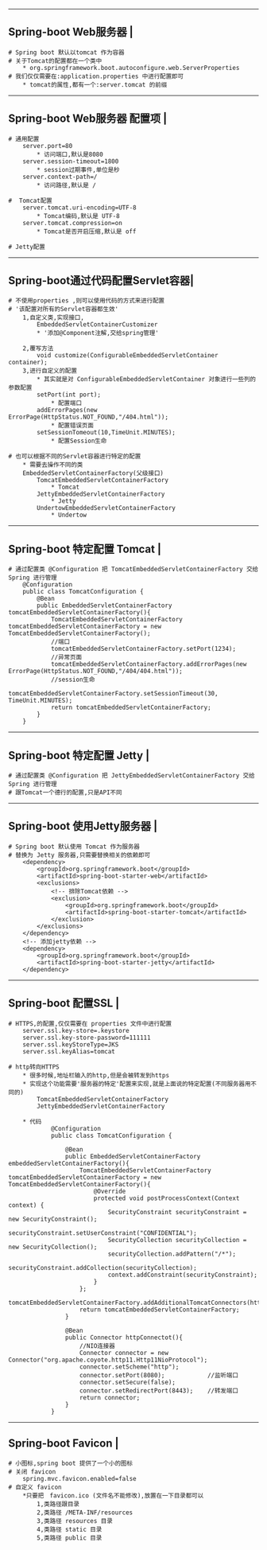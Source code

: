 -------------------------------
Spring-boot Web服务器			|
-------------------------------
	# Spring boot 默认以tomcat 作为容器
	# 关于Tomcat的配置都在一个类中
		* org.springframework.boot.autoconfigure.web.ServerProperties
	# 我们仅仅需要在:application.properties 中进行配置即可
		* tomcat的属性,都有一个:server.tomcat 的前缀

-------------------------------
Spring-boot Web服务器	配置项	|
-------------------------------
	# 通用配置
		server.port=80
			* 访问端口,默认是8080
		server.session-timeout=1800
			* session过期事件,单位是秒
		server.context-path=/
			* 访问路径,默认是 /
	
	#  Tomcat配置
		server.tomcat.uri-encoding=UTF-8
			* Tomcat编码,默认是 UTF-8
		server.tomcat.compression=on
			* Tomcat是否开启压缩,默认是 off

	# Jetty配置
		
-------------------------------
Spring-boot通过代码配置Servlet容器|
-------------------------------
	# 不使用properties ,则可以使用代码的方式来进行配置
	# '该配置对所有的Servlet容器都生效'
		1,自定义类,实现接口,
			EmbeddedServletContainerCustomizer
			* '添加@Component注解,交给spring管理'

		2,覆写方法
			void customize(ConfigurableEmbeddedServletContainer container);
		3,进行自定义的配置
			* 其实就是对 ConfigurableEmbeddedServletContainer 对象进行一些列的参数配置
			setPort(int port);
				* 配置端口
			addErrorPages(new ErrorPage(HttpStatus.NOT_FOUND,"/404.html"));
				* 配置错误页面
			setSessionTomeout(10,TimeUnit.MINUTES);
				* 配置Session生命
	
	# 也可以根据不同的Servlet容器进行特定的配置
		* 需要去操作不同的类
		EmbeddedServletContainerFactory(父级接口)
			TomcatEmbeddedServletContainerFactory
				* Tomcat
			JettyEmbeddedServletContainerFactory
				* Jetty
			UndertowEmbeddedServletContainerFactory
				* Undertow


-------------------------------
Spring-boot 特定配置 Tomcat		|
-------------------------------
	# 通过配置类 @Configuration 把 TomcatEmbeddedServletContainerFactory 交给Spring 进行管理
		@Configuration
		public class TomcatConfiguration {
			@Bean
			public EmbeddedServletContainerFactory tomcatEmbeddedServletContainerFactory(){
				TomcatEmbeddedServletContainerFactory tomcatEmbeddedServletContainerFactory = new TomcatEmbeddedServletContainerFactory();
				//端口
				tomcatEmbeddedServletContainerFactory.setPort(1234);
				//异常页面
				tomcatEmbeddedServletContainerFactory.addErrorPages(new ErrorPage(HttpStatus.NOT_FOUND,"/404/404.html"));
				//session生命
				tomcatEmbeddedServletContainerFactory.setSessionTimeout(30, TimeUnit.MINUTES);
				return tomcatEmbeddedServletContainerFactory;
			}
		}

-------------------------------
Spring-boot 特定配置 Jetty		|
-------------------------------
	
	# 通过配置类 @Configuration 把 JettyEmbeddedServletContainerFactory 交给Spring 进行管理
	# 跟Tomcat一个德行的配置,只是API不同
	

-------------------------------
Spring-boot 使用Jetty服务器		|
-------------------------------
	# Spring boot 默认使用 Tomcat 作为服务器
	# 替换为 Jetty 服务器,只需要替换相关的依赖即可
		<dependency>
			<groupId>org.springframework.boot</groupId>
			<artifactId>spring-boot-starter-web</artifactId>
			<exclusions>
				<!-- 排除Tomcat依赖 -->
				<exclusion>
					<groupId>org.springframework.boot</groupId>
					<artifactId>spring-boot-starter-tomcat</artifactId>
				</exclusion>
			</exclusions>
		</dependency>
		<!-- 添加jetty依赖 -->
		<dependency>
			<groupId>org.springframework.boot</groupId>
			<artifactId>spring-boot-starter-jetty</artifactId>
		</dependency>

-------------------------------
Spring-boot 配置SSL				|
-------------------------------
	# HTTPS,的配置,仅仅需要在 properties 文件中进行配置
		server.ssl.key-store=.keystore
		server.ssl.key-store-password=111111
		server.ssl.keyStoreType=JKS
		server.ssl.keyAlias=tomcat

	# http转向HTTPS
		* 很多时候,地址栏输入的http,但是会被转发到https
		* 实现这个功能需要'服务器的特定'配置来实现,就是上面说的特定配置(不同服务器用不同的)
			TomcatEmbeddedServletContainerFactory
			JettyEmbeddedServletContainerFactory

		* 代码
				@Configuration
				public class TomcatConfiguration {
					
					@Bean
					public EmbeddedServletContainerFactory embeddedServletContainerFactory(){
						TomcatEmbeddedServletContainerFactory tomcatEmbeddedServletContainerFactory = new TomcatEmbeddedServletContainerFactory(){
							@Override
							protected void postProcessContext(Context context) {
								SecurityConstraint securityConstraint = new SecurityConstraint();
								securityConstraint.setUserConstraint("CONFIDENTIAL");
								SecurityCollection securityCollection = new SecurityCollection();
								securityCollection.addPattern("/*");
								securityConstraint.addCollection(securityCollection);
								context.addConstraint(securityConstraint);
							}
						};
						tomcatEmbeddedServletContainerFactory.addAdditionalTomcatConnectors(httpConnectot());
						return tomcatEmbeddedServletContainerFactory;
					}
					
					@Bean
					public Connector httpConnectot(){
						//NIO连接器
						Connector connector = new Connector("org.apache.coyote.http11.Http11NioProtocol");
						connector.setScheme("http");
						connector.setPort(8080);            //监听端口
						connector.setSecure(false);
						connector.setRedirectPort(8443);    //转发端口
						return connector;
					}
				}

-------------------------------
Spring-boot Favicon				|
-------------------------------
	# 小图标,spring boot 提供了一个小的图标
	# 关闭 favicon
		spring.mvc.favicon.enabled=false
	# 自定义 favicon
		*只要把　favicon.ico (文件名不能修改),放置在一下目录都可以
			1,类路径跟目录
			2,类路径 /META-INF/resources
			3,类路径 resources 目录
			4,类路径 static 目录
			5,类路径 public 目录